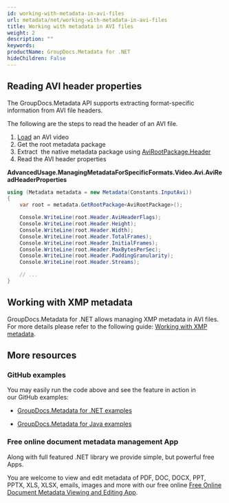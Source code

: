 ```yaml
---
id: working-with-metadata-in-avi-files
url: metadata/net/working-with-metadata-in-avi-files
title: Working with metadata in AVI files
weight: 2
description: ""
keywords: 
productName: GroupDocs.Metadata for .NET
hideChildren: False
---
```

## Reading AVI header properties

The GroupDocs.Metadata API supports extracting format-specific information from AVI file headers.

The following are the steps to read the header of an AVI file.

1.  [Load](Loading%2Bfiles.html) an AVI video
2.  Get the root metadata package
3.  Extract  the native metadata package using [AviRootPackage.Header](https://apireference.groupdocs.com/net/metadata/groupdocs.metadata.formats.video/avirootpackage/properties/header)
4.  Read the AVI header properties

**AdvancedUsage.ManagingMetadataForSpecificFormats.Video.Avi.AviReadHeaderProperties**

```csharp
using (Metadata metadata = new Metadata(Constants.InputAvi))
{
	var root = metadata.GetRootPackage<AviRootPackage>();

	Console.WriteLine(root.Header.AviHeaderFlags);
	Console.WriteLine(root.Header.Height);
	Console.WriteLine(root.Header.Width);
	Console.WriteLine(root.Header.TotalFrames);
	Console.WriteLine(root.Header.InitialFrames);
	Console.WriteLine(root.Header.MaxBytesPerSec);
	Console.WriteLine(root.Header.PaddingGranularity);
	Console.WriteLine(root.Header.Streams);

	// ...
}
```

## Working with XMP metadata

GroupDocs.Metadata for .NET allows managing XMP metadata in AVI files. For more details please refer to the following guide: [Working with XMP metadata](Working%2Bwith%2BXMP%2Bmetadata.html).

## More resources

### GitHub examples

You may easily run the code above and see the feature in action in our GitHub examples:

*   [GroupDocs.Metadata for .NET examples](https://github.com/groupdocs-metadata/GroupDocs.Metadata-for-.NET)
    
*   [GroupDocs.Metadata for Java examples](https://github.com/groupdocs-metadata/GroupDocs.Metadata-for-Java)
    

### Free online document metadata management App

Along with full featured .NET library we provide simple, but powerful free Apps.

You are welcome to view and edit metadata of PDF, DOC, DOCX, PPT, PPTX, XLS, XLSX, emails, images and more with our free online [Free Online Document Metadata Viewing and Editing App](https://products.groupdocs.app/metadata).
